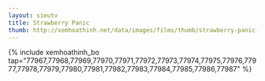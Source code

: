 ```yaml
---
layout: sieutv
title: Strawberry Panic
thumb: http://xemhoathinh.net/data/images/films/thumb/strawberry-panic-strawberry-panic-2012.jpg
---
```

{% include xemhoathinh_bo tap="77967,77968,77969,77970,77971,77972,77973,77974,77975,77976,77977,77978,77979,77980,77981,77982,77983,77984,77985,77986,77987" %} 
